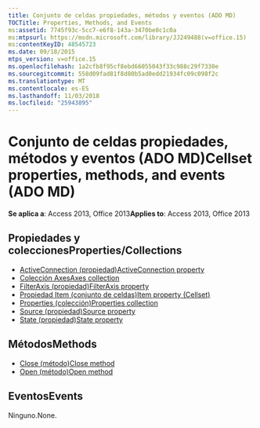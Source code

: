 ```yaml
---
title: Conjunto de celdas propiedades, métodos y eventos (ADO MD)
TOCTitle: Properties, Methods, and Events
ms:assetid: 7745f93c-5cc7-e6f8-143a-3470be0c1c0a
ms:mtpsurl: https://msdn.microsoft.com/library/JJ249488(v=office.15)
ms:contentKeyID: 48545723
ms.date: 09/18/2015
mtps_version: v=office.15
ms.openlocfilehash: 1a2cfb8f95cf8ebd66055043f33c988c29f7330e
ms.sourcegitcommit: 558d09fad81f8d80b5ad0edd21934fc09c098f2c
ms.translationtype: MT
ms.contentlocale: es-ES
ms.lasthandoff: 11/03/2018
ms.locfileid: "25943895"
---
```

# <a name="cellset-properties-methods-and-events-ado-md"></a><span data-ttu-id="eb07b-102">Conjunto de celdas propiedades, métodos y eventos (ADO MD)</span><span class="sxs-lookup"><span data-stu-id="eb07b-102">Cellset properties, methods, and events (ADO MD)</span></span>

<span data-ttu-id="eb07b-103">**Se aplica a**: Access 2013, Office 2013</span><span class="sxs-lookup"><span data-stu-id="eb07b-103">**Applies to**: Access 2013, Office 2013</span></span>

## <a name="propertiescollections"></a><span data-ttu-id="eb07b-104">Propiedades y colecciones</span><span class="sxs-lookup"><span data-stu-id="eb07b-104">Properties/Collections</span></span>

- [<span data-ttu-id="eb07b-105">ActiveConnection (propiedad)</span><span class="sxs-lookup"><span data-stu-id="eb07b-105">ActiveConnection property</span></span>](activeconnection-property-ado-md.md)
- [<span data-ttu-id="eb07b-106">Colección Axes</span><span class="sxs-lookup"><span data-stu-id="eb07b-106">Axes collection</span></span>](axes-collection-ado-md.md)
- [<span data-ttu-id="eb07b-107">FilterAxis (propiedad)</span><span class="sxs-lookup"><span data-stu-id="eb07b-107">FilterAxis property</span></span>](filteraxis-property-ado-md.md)
- [<span data-ttu-id="eb07b-108">Propiedad Item (conjunto de celdas)</span><span class="sxs-lookup"><span data-stu-id="eb07b-108">Item property (Cellset)</span></span>](item-property-ado-md-cellset.md)
- [<span data-ttu-id="eb07b-109">Properties (colección)</span><span class="sxs-lookup"><span data-stu-id="eb07b-109">Properties collection</span></span>](properties-collection-ado.md)
- [<span data-ttu-id="eb07b-110">Source (propiedad)</span><span class="sxs-lookup"><span data-stu-id="eb07b-110">Source property</span></span>](source-property-ado-md.md)
- [<span data-ttu-id="eb07b-111">State (propiedad)</span><span class="sxs-lookup"><span data-stu-id="eb07b-111">State property</span></span>](state-property-ado-md.md)

## <a name="methods"></a><span data-ttu-id="eb07b-112">Métodos</span><span class="sxs-lookup"><span data-stu-id="eb07b-112">Methods</span></span>

- [<span data-ttu-id="eb07b-113">Close (método)</span><span class="sxs-lookup"><span data-stu-id="eb07b-113">Close method</span></span>](close-method-ado-md.md)
- [<span data-ttu-id="eb07b-114">Open (método)</span><span class="sxs-lookup"><span data-stu-id="eb07b-114">Open method</span></span>](open-method-ado-md.md)

## <a name="events"></a><span data-ttu-id="eb07b-115">Eventos</span><span class="sxs-lookup"><span data-stu-id="eb07b-115">Events</span></span>

<span data-ttu-id="eb07b-116">Ninguno.</span><span class="sxs-lookup"><span data-stu-id="eb07b-116">None.</span></span>

